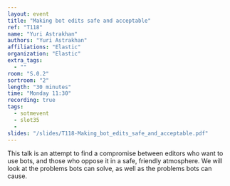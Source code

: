 ```yaml
---
layout: event
title: "Making bot edits safe and acceptable"
ref: "T118"
name: "Yuri Astrakhan"
authors: "Yuri Astrakhan"
affiliations: "Elastic"
organization: "Elastic"
extra_tags:
  - ""
room: "S.0.2"
sortroom: "2"
length: "30 minutes"
time: "Monday 11:30"
recording: true
tags:
  - sotmevent
  - slot35
  - 
slides: "/slides/T118-Making_bot_edits_safe_and_acceptable.pdf"
---
```

This talk is an attempt to find a compromise between editors who want to use bots, and those who oppose it in a safe, friendly atmosphere. We will look at the problems bots can solve, as well as the problems bots can cause.